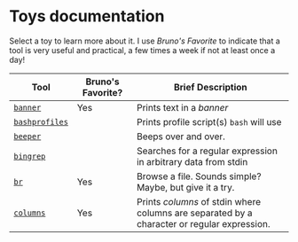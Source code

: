 # Toys documentation

Select a toy to learn more about it.  I use _Bruno's Favorite_ to indicate that a tool is very useful and practical, a few times a week if not at least once a day!

| Tool | Bruno's Favorite? | Brief Description |
| ---- | ----------------- | ----------------- |
| [`banner`](banner.md) | Yes | Prints text in a _banner_ |
| [`bashprofiles`](bashprofiles.md) | | Prints profile script(s) `bash` will use |
| [`beeper`](beeper.md) | | Beeps over and over. |
| [`bingrep`](bingrep.md) | | Searches for a regular expression in arbitrary data from stdin |
| [`br`](br.md) | Yes | Browse a file.  Sounds simple?  Maybe, but give it a try. |
| [`columns`](columns.md) | Yes | Prints _columns_ of stdin where columns are separated by a character or regular expression. |
